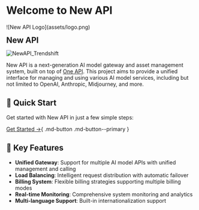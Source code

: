 # Welcome to New API

<div class="text-center" markdown>
  ![New API Logo](assets/logo.png)

  <strong style="font-size: 1.5em">New API</strong>

  <img src="/assets/trendshift.svg" alt="NewAPI_Trendshift" style="width: 250px; height: 55px;" width="250" height="55"/>

</div>

New API is a next-generation AI model gateway and asset management system, built on top of [One API](https://github.com/songquanpeng/one-api). This project aims to provide a unified interface for managing and using various AI model services, including but not limited to OpenAI, Anthropic, Midjourney, and more.

## 🚀 Quick Start

Get started with New API in just a few simple steps:

[Get Started →](getting-started.md){ .md-button .md-button--primary }

## 🌟 Key Features

- **Unified Gateway**: Support for multiple AI model APIs with unified management and calling
- **Load Balancing**: Intelligent request distribution with automatic failover
- **Billing System**: Flexible billing strategies supporting multiple billing modes
- **Real-time Monitoring**: Comprehensive system monitoring and analytics
- **Multi-language Support**: Built-in internationalization support 